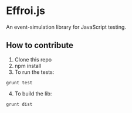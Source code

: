 # Effroi.js

An event-simulation library for JavaScript testing.

## How to contribute

1. Clone this repo
2. npm install
3. To run the tests: 
```shell
grunt test
```
4. To build the lib: 
```shell
grunt dist
```